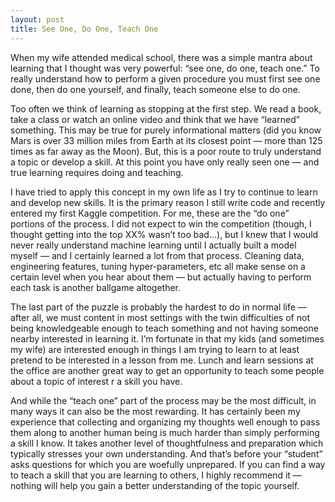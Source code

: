 ```yaml
---
layout: post
title: See One, Do One, Teach One
---
```


When my wife attended medical school, there was a simple mantra about learning
that I thought was very powerful: “see one, do one, teach one.” To really
understand how to perform a given procedure you must first see one done, then
do one yourself, and finally, teach someone else to do one.

Too often we think of learning as stopping at the first step. We read a book,
take a class or watch an online video and think that we have “learned”
something. This may be true for purely informational matters (did you know
Mars is over 33 million miles from Earth at its closest point — more than 125
times as far away as the Moon). But, this is a poor route to truly understand
a topic or develop a skill. At this point you have only really seen one — and
true learning requires doing and teaching.

I have tried to apply this concept in my own life as I try to continue to
learn and develop new skills. It is the primary reason I still write code and
recently entered my first Kaggle competition. For me, these are the “do one”
portions of the process. I did not expect to win the competition (though, I
thought getting into the top XX% wasn’t too bad…), but I knew that I would
never really understand machine learning until I actually built a model myself
— and I certainly learned a lot from that process. Cleaning data, engineering
features, tuning hyper-parameters, etc all make sense on a certain level when
you hear about them — but actually having to perform each task is another
ballgame altogether.

The last part of the puzzle is probably the hardest to do in normal life —
after all, we must content in most settings with the twin difficulties of not
being knowledgeable enough to teach something and not having someone nearby
interested in learning it. I’m fortunate in that my kids (and sometimes my
wife) are interested enough in things I am trying to learn to at least pretend
to be interested in a lesson from me. Lunch and learn sessions at the office
are another great way to get an opportunity to teach some people about a topic
of interest r a skill you have.

And while the “teach one” part of the process may be the most difficult, in
many ways it can also be the most rewarding. It has certainly been my
experience that collecting and organizing my thoughts well enough to pass them
along to another human being is much harder than simply performing a skill I
know. It takes another level of thoughtfulness and preparation which typically
stresses your own understanding. And that’s before your “student” asks
questions for which you are woefully unprepared. If you can find a way to
teach a skill that you are learning to others, I highly recommend it — nothing
will help you gain a better understanding of the topic yourself.

